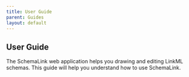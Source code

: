 ```yaml
---
title: User Guide
parent: Guides
layout: default
---
```


## User Guide

The SchemaLink web application helps you drawing and editing LinkML schemas.
This guide will help you understand how to use SchemaLink.
<!-- ema and how to perform the most common tasks. -->

